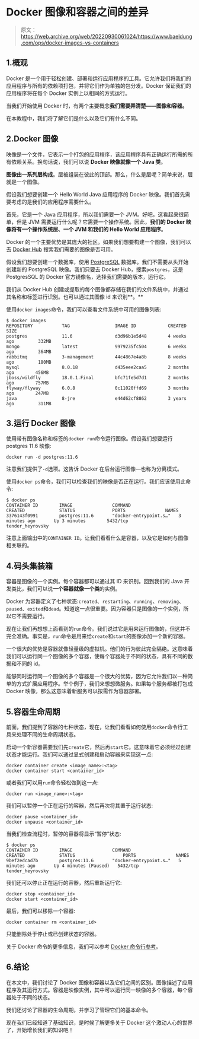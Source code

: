 # Docker 图像和容器之间的差异

> 原文：<https://web.archive.org/web/20220930061024/https://www.baeldung.com/ops/docker-images-vs-containers>

## 1.概观

Docker 是一个用于轻松创建、部署和运行应用程序的工具。它允许我们将我们的应用程序与所有的依赖项打包，并将它们作为单独的包分发。Docker 保证我们的应用程序将在每个 Docker 实例上以相同的方式运行。

当我们开始使用 Docker 时，有两个主要概念**我们需要弄清楚——**图像和容器**。**

在本教程中，我们将了解它们是什么以及它们有什么不同。

## 2.Docker 图像

映像是一个文件，它表示一个打包的应用程序，该应用程序具有正确运行所需的所有依赖关系。换句话说，我们可以说 **Docker 映像就像一个 Java 类**。

**图像由一系列层构成**。层被组装在彼此的顶部。那么，什么是层呢？简单来说，层就是一个图像。

假设我们想要创建一个 Hello World Java 应用程序的 Docker 映像。我们首先需要考虑的是我们的应用程序需要什么。

首先，它是一个 Java 应用程序，所以我们需要一个 JVM。好吧，这看起来很简单，但是 JVM 需要运行什么呢？它需要一个操作系统。因此，**我们的 Docker 映像将有一个操作系统层、一个 JVM 和我们的 Hello World 应用程序**。

Docker 的一个主要优势是其庞大的社区。如果我们想要构建一个图像，我们可以去 [Docker Hub](https://web.archive.org/web/20220727020632/https://hub.docker.com/) 搜索我们需要的图像是否可用。

假设我们想要创建一个数据库，使用 [PostgreSQL](https://web.archive.org/web/20220727020632/https://hub.docker.com/_/postgres) 数据库。我们不需要从头开始创建新的 PostgreSQL 映像。我们只要去 Docker Hub，搜索`postgres`，这是 PostgresSQL 的 Docker 官方镜像名，选择我们需要的版本，运行它。

我们从 Docker Hub 创建或提取的每个图像都存储在我们的文件系统中，并通过其名称和标签进行识别。也可以通过其图像 id 来识别**。**

使用`docker images`命令，我们可以查看文件系统中可用的图像列表:

```
$ docker images
REPOSITORY           TAG                 IMAGE ID            CREATED             SIZE
postgres             11.6                d3d96b1e5d48        4 weeks ago         332MB
mongo                latest              9979235fc504        6 weeks ago         364MB
rabbitmq             3-management        44c4867e4a8b        8 weeks ago         180MB
mysql                8.0.18              d435eee2caa5        2 months ago        456MB
jboss/wildfly        18.0.1.Final        bfc71fe5d7d1        2 months ago        757MB
flyway/flyway        6.0.8               0c11020ffd69        3 months ago        247MB
java                 8-jre               e44d62cf8862        3 years ago         311MB
```

## 3.运行 Docker 图像

使用带有图像名称和标签的`docker run`命令运行图像。假设我们想要运行 postgres 11.6 映像:

```
docker run -d postgres:11.6
```

注意我们提供了`-d`选项。这告诉 Docker 在后台运行图像—也称为分离模式。

使用`docker ps`命令，我们可以检查我们的映像是否正在运行。我们应该使用此命令:

```
$ docker ps
CONTAINER ID        IMAGE               COMMAND                  CREATED             STATUS              PORTS               NAMES
3376143f0991        postgres:11.6       "docker-entrypoint.s…"   3 minutes ago       Up 3 minutes        5432/tcp            tender_heyrovsky
```

注意上面输出中的`CONTAINER ID`。让我们看看什么是容器，以及它是如何与图像相关联的。

## 4.码头集装箱

容器是图像的一个实例。每个容器都可以通过其 ID 来识别。回到我们的 Java 开发类比，我们可以说**一个容器就像一个类**的实例。

Docker 为容器定义了七种状态:`created`、`restarting`、`running`、`removing`、`paused`、`exited`和`dead`。知道这一点很重要。因为容器只是图像的一个实例，所以它不需要运行。

现在让我们再想想上面看到的`run`命令。我们说过它是用来运行图像的，但这并不完全准确。事实是，`run`命令是用来给`create`和`start`的图像添加一个新的容器。

一个很大的优势是容器就像轻量级的虚拟机。他们的行为彼此完全隔绝。这意味着我们可以运行同一个图像的多个容器，使每个容器处于不同的状态，具有不同的数据和不同的 id。

能够同时运行同一个图像的多个容器是一个很大的优势，因为它允许我们以一种简单的方式扩展应用程序。举个例子，我们来想想微服务。如果每个服务都被打包成 Docker 映像，那么这意味着新服务可以按需作为容器部署。

## 5.容器生命周期

前面，我们提到了容器的七种状态，现在，让我们看看如何使用`docker`命令行工具来处理不同的生命周期状态。

启动一个新容器需要我们先`create`它，然后再`start`它。这意味着它必须经过创建状态才能运行。我们可以通过显式创建和启动容器来实现这一点:

```
docker container create <image_name>:<tag>
docker container start <container_id>
```

或者我们可以用`run`命令轻松做到这一点:

```
docker run <image_name>:<tag>
```

我们可以暂停一个正在运行的容器，然后再次将其置于运行状态:

```
docker pause <container_id>
docker unpause <container_id>
```

当我们检查流程时，暂停的容器将显示“暂停”状态:

```
$ docker ps
CONTAINER ID        IMAGE               COMMAND                  CREATED             STATUS                  PORTS               NAMES
9bef2edcad7b        postgres:11.6       "docker-entrypoint.s…"   5 minutes ago       Up 4 minutes (Paused)   5432/tcp            tender_heyrovsky
```

我们还可以停止正在运行的容器，然后重新运行它:

```
docker stop <container_id>
docker start <container_id>
```

最后，我们可以移除一个容器:

```
docker container rm <container_id>
```

只能删除处于停止或已创建状态的容器。

关于 Docker 命令的更多信息，我们可以参考 [Docker 命令行参考](https://web.archive.org/web/20220727020632/https://docs.docker.com/engine/reference/commandline/cli/)。

## 6.结论

在本文中，我们讨论了 Docker 图像和容器以及它们之间的区别。图像描述了应用程序及其运行方式。容器是映像实例，其中可以运行同一映像的多个容器，每个容器处于不同的状态。

我们还讨论了容器的生命周期，并学习了管理它们的基本命令。

现在我们已经知道了基础知识，是时候了解更多关于 Docker 这个激动人心的世界了，开始增长我们的知识吧！